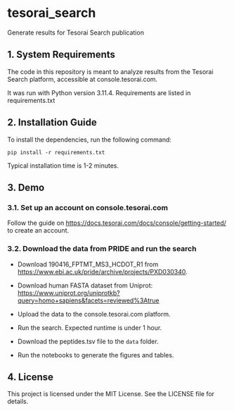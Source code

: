 # tesorai_search
Generate results for Tesorai Search publication

## 1. System Requirements

The code in this repository is meant to analyze results from the Tesorai Search platform, accessible at console.tesorai.com.

It was run with Python version 3.11.4. Requirements are listed in requirements.txt

## 2. Installation Guide

To install the dependencies, run the following command:
```
pip install -r requirements.txt
```

Typical installation time is 1-2 minutes.

## 3. Demo

### 3.1. Set up an account on console.tesorai.com

Follow the guide on https://docs.tesorai.com/docs/console/getting-started/ to create an account.

### 3.2. Download the data from PRIDE and run the search

- Download 190416_FPTMT_MS3_HCDOT_R1 from https://www.ebi.ac.uk/pride/archive/projects/PXD030340. 

- Download human FASTA dataset from Uniprot: https://www.uniprot.org/uniprotkb?query=homo+sapiens&facets=reviewed%3Atrue

- Upload the data to the console.tesorai.com platform.
- Run the search. Expected runtime is under 1 hour.
- Download the peptides.tsv file to the `data` folder.
- Run the notebooks to generate the figures and tables.


## 4. License

This project is licensed under the MIT License. See the LICENSE file for details.